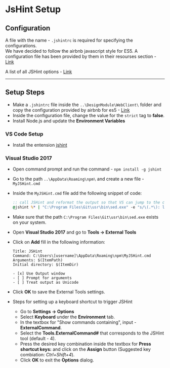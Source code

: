# JsHint Setup

## Configuration

A file with the name - `.jshintrc` is required for specifying the configurations.  
We have decided to follow the airbnb javascript style for ES5. A configuration file has been provided by them in their resourses section - [Link](https://github.com/airbnb/javascript/tree/es5-deprecated/es5#resources)

A list of all JSHint options - [Link](http://jshint.com/docs/options/)

---

## Setup Steps

* Make a `.jshintrc` file inside the `..\DesignModule\WebClient\` folder and copy the configuration provided by airbnb for es5 - [Link](https://github.com/airbnb/javascript/blob/master/linters/.jshintrc)
* Inside the configuration file, change the value for the `strict` tag to **false**.
* Install Node.js and update the **Environment Variables**

### VS Code Setup

* Install the entension [jshint](https://marketplace.visualstudio.com/items?itemName=dbaeumer.jshint)

### Visual Studio 2017
* Open command prompt and run the command - `npm install -g jshint`
* Go to the path `..\AppData\Roaming\npm\` and create a new file - `MyJSHint.cmd`
* Inside the `MyJSHint.cmd` file add the following snippet of code:

    ```bat
    :: call JSHint and reformat the output so that VS can jump to the correct line
    @jshint %* | "C:\Program Files\Git\usr\bin\sed.exe" -e "s/\(.*\): line \([0-9]\+\), col \([0-9]\+\), \(.*\)/\1(\2,\3): \4/"
    ```
* Make sure that the path `C:\Program Files\Git\usr\bin\sed.exe` exists on your system.
* Open **Visual Studio 2017** and go to **Tools -> External Tools**
* Click on **Add** fill in the following information:
    ```
    Title: JSHint
    Command: C:\Users\[username]\AppData\Roaming\npm\MyJSHint.cmd
    Arguments: $(ItemPath)
    Initial directory: $(ItemDir)

    - [x] Use Output window
    - [ ] Prompt for arguments
    - [ ] Treat output as Unicode
    ```
* Click **OK** to save the External Tools settings.
* Steps for setting up a keyboard shortcut to trigger JSHint
    * Go to **Settings -> Options**
    * Select **Keyboard** under the **Environment** tab.
    * In the textbox for "Show commands containing", input - **ExternalCommand**.
    * Select the **Tools.ExternalCommand#** that corresponds to the JSHint tool (default - 4).
    * Press the desired key combination inside the textbox for **Press shortcut keys:** and click on the **Assign** button (Suggested key combiation: *Ctrl+Shift+4*).
    * Click **OK** to exit the **Options** dialog.